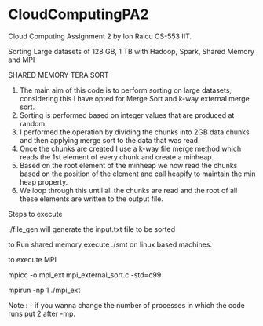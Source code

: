 # CloudComputingPA2
Cloud Computing Assignment 2 by Ion Raicu CS-553 IIT.

Sorting Large datasets of 128 GB, 1 TB with Hadoop, Spark, Shared Memory and MPI

SHARED MEMORY TERA SORT

1. The main aim of this code is to perform sorting on large datasets, considering this I have opted for Merge Sort and k-way external merge sort.
2. Sorting is performed based on integer values that are produced at random.
3. I performed the operation by dividing the chunks into 2GB data chunks and then applying merge sort to the data that was read.
4. Once the chunks are created I use a k-way file merge method which reads the 1st element of every chunk and create a minheap.
5. Based on the root element of the minheap we now read the chunks based on the position of the element and call heapify to maintain the min heap property.
6. We loop through this until all the chunks are read and the root of all these elements are written to the output file.

Steps to execute

./file_gen will generate the input.txt file to be sorted

to Run shared memory execute ./smt on linux based machines.

to execute MPI

mpicc -o mpi_ext mpi_external_sort.c -std=c99

mpirun -np 1 ./mpi_ext

Note : - if you wanna change the number of processes in which the code runs put 2 after -mp.

